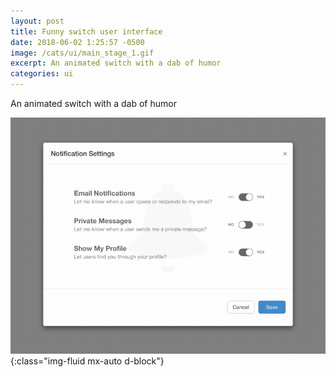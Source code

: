 ```yaml
---
layout: post
title: Funny switch user interface
date: 2018-06-02 1:25:57 -0500
image: /cats/ui/main_stage_1.gif
excerpt: An animated switch with a dab of humor
categories: ui
---
```


An animated switch with a dab of humor

![image-title-here](/assets/img/cats/ui/main_stage_1.gif){:class="img-fluid mx-auto d-block"}
